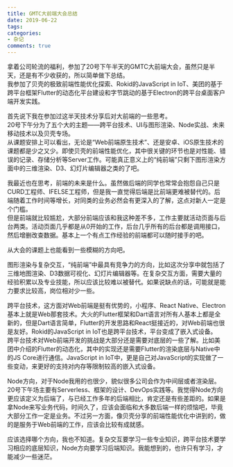 ```yaml
---
title: GMTC大前端大会总结
date: 2019-06-22
tags: 
categories: 
- 杂记
comments: true
---
```


拿着公司轮流的福利，参加了20号下午半天的GMTC大前端大会，虽然只是半天，还是有不少收获的，所以简单做下总结。  
我参加了贝壳的极致前端性能优化探索、Rokid的JavaScript in IoT、美团的基于跨平台框架Flutter的动态化平台建设和字节跳动的基于Electron的跨平台桌面客户端开发实践。

首先说下我在参加过这半天技术分享后对大前端的一些思考。  
20号下午分为了五个大的主题——跨平台技术、UI与图形渲染、Node实战、未来移动技术以及贝壳专场。  
从课题安排上可以看出，无论是“Web前端原生技术”、还是安卓、iOS原生技术的课题都是少之又少。即使贝壳的前端性能优化，其中很关键的环节也是对性能、错误的记录、存储分析等Server工作。可能真正意义上的“纯前端”只剩下图形渲染方面中的三维渲染、D3、幻灯片编辑器之类的了吧。

我最近也在思考，前端的未来是什么。虽然做后端的同学也常常会抱怨自己只是CURD工程师、IFELSE工程师，但是我一直觉得后端是比前端更难被替代的。后端随着工作时间等增长，对同类的业务必然会有更深入的了解，这点对新人一定是个门槛。  
但是前端就比较尴尬，大部分前端应该和我这种差不多，工作主要就活动页面与后台两类。活动页面几乎都是从0开始的工作，后台几乎所有的后台都是调用接口，然后增删改查数据。基本上一个有点工作经验的前端都可以随时接手的吧。  

从大会的课题上也能看到一些模糊的方向吧。  

图形渲染与复杂交互，“纯前端”中最具有竞争力的方向，比如这次分享中就包括了三维地图渲染、D3数据可视化、幻灯片编辑器等。在复杂交互方面，需要大量的经验积累以及专业技能，所以应该比较难以被替代。如果说缺点的话，可能就是能力要求比较高，岗位相对少一些。

跨平台技术，这方面对Web前端是挺有优势的，小程序、React Native、Electron基本上就是Web那套技术。大火的Flutter框架和Dart语言对所有人基本上都是全新的，但是Dart语言简单，Flutter的开发思路和React挺接近的，对Web前端也很是友好。Rokid的JavaScript in IoT也是跨平台技术，平台变成了嵌入式设备。  
跨平台技术对Web前端开发的挑战是大部分还是需要对底层的一些了解。比如美团中介绍的Flutter的动态化，其中的实现还是需要Flutter的渲染底层与Native中的JS Core进行通信。JavaScript in IoT中，更是自己对JavaScript的实现做了一些变动，来更好的支持对内存等限制较高的嵌入式设备。  

Node方向，对于Node我用的也很少，貌似很多公司会作为中间层或者渲染层。20号下午场主要有Serverless、框架的设计、DevOps实践等。我觉得Node方向更应该定义为后端了，与已经工作多年的后端相比，肯定还是有些差距的。如果是拿Node来写业务代码，时间久了，应该会面临和大多数后端一样的烦恼吧，毕竟大部分工作一定是业务。不过另一方面，像贝壳分享的前端性能优化中讲到的，做的是服务于Web前端的工作，应该会比较有成就感。

应该选择哪个方向，我也不知道。复杂交互要学习一些专业知识，跨平台技术要学习相应的底层知识，Node方向要学习后端知识。我能想到的，也许只有学习，才能减少一些迷茫。
